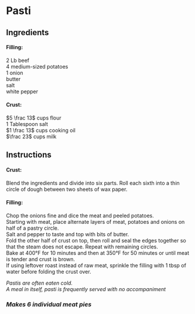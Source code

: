 # Pasti

## Ingredients
#### Filling:
$2$ Lb beef  
$4$ medium-sized potatoes  
$1$ onion  
butter  
salt  
white pepper  

#### Crust:
$5 \frac 13$ cups flour  
$1$ Tablespoon salt  
$1 \frac 13$ cups cooking oil  
$\frac 23$ cups milk  

## Instructions
#### Crust:
Blend the ingredients and divide into six parts. Roll each sixth into a thin circle of dough between two sheets of wax paper.

#### Filling:
Chop the onions fine and dice the meat and peeled potatoes.  
Starting with meat, place alternate layers of meat, potatoes and onions on half of a pastry circle.  
Salt and pepper to taste and top with bits of butter.  
Fold the other half of crust on top, then roll and seal the edges together so that the steam does not escape. Repeat with remaining circles.  
Bake at 400°F for 10 minutes and then at 350°F for 50 minutes or until meat is tender and crust is brown.  
If using leftover roast instead of raw meat, sprinkle the filling with 1 tbsp of water before folding the crust over.  

*Pastis are often eaten cold.*  
*A meal in itself, pasti is frequently served with no accompaniment*  

### *Makes 6 individual meat pies*